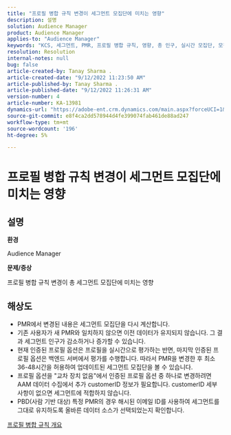 ```yaml
---
title: "프로필 병합 규칙 변경이 세그먼트 모집단에 미치는 영향"
description: 설명
solution: Audience Manager
product: Audience Manager
applies-to: "Audience Manager"
keywords: "KCS, 세그먼트, PMR, 프로필 병합 규칙, 영향, 총 인구, 실시간 모집단, 모집단, 변경"
resolution: Resolution
internal-notes: null
bug: false
article-created-by: Tanay Sharma .
article-created-date: "9/12/2022 11:23:50 AM"
article-published-by: Tanay Sharma .
article-published-date: "9/12/2022 11:26:31 AM"
version-number: 4
article-number: KA-13981
dynamics-url: "https://adobe-ent.crm.dynamics.com/main.aspx?forceUCI=1&pagetype=entityrecord&etn=knowledgearticle&id=02c0eb5d-8d32-ed11-9db1-002248086735"
source-git-commit: e8f4ca2dd578944d4fe399074fab461de88ad247
workflow-type: tm+mt
source-wordcount: '196'
ht-degree: 5%

---
```


# 프로필 병합 규칙 변경이 세그먼트 모집단에 미치는 영향

## 설명


<b>환경</b>

Audience Manager



<b>문제/증상</b>

프로필 병합 규칙 변경이 총 세그먼트 모집단에 미치는 영향


## 해상도


- PMR에서 변경된 내용은 세그먼트 모집단을 다시 계산합니다.
- 기존 사용자가 새 PMR와 일치하지 않으면 이전 데이터가 유지되지 않습니다. 그 결과 세그먼트 인구가 감소하거나 증가할 수 있습니다.
- 현재 인증된 프로필 옵션은 프로필을 실시간으로 평가하는 반면, 마지막 인증된 프로필 옵션은 백엔드 서버에서 평가를 수행합니다. 따라서 PMR을 변경한 후 최소 36-48시간을 허용하여 업데이트된 세그먼트 모집단을 볼 수 있습니다.
- 프로필 옵션을 &quot;교차 장치 없음&quot;에서 인증된 프로필 옵션 중 하나로 변경하려면 AAM 데이터 수집에서 추가 customerID 정보가 필요합니다. customerID 세부 사항이 없으면 세그먼트에 적합하지 않습니다.
- PBD(사람 기반 대상) 특정 PMR의 경우 해시된 이메일 ID를 사용하여 세그먼트를 그대로 유지하도록 올바른 데이터 소스가 선택되었는지 확인합니다.




[프로필 병합 규칙 개요](https://experienceleague.adobe.com/docs/audience-manager/user-guide/features/profile-merge-rules/merge-rules-overview.html?lang=en)

